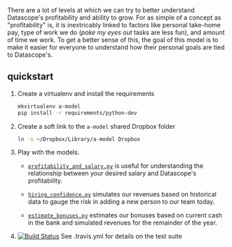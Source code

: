 There are a lot of levels at which we can try to better understand Datascope's
profitability and ability to grow. For as simple of a concept as
"profitability" is, it is inextricably linked to factors like personal
take-home pay, type of work we do (*poke my eyes out* tasks are less fun), and
amount of time we work. To get a better sense of this, the goal of this model
is to make it easier for everyone to understand how their personal goals are
tied to Datascope's.


## quickstart

1. Create a virtualenv and install the requirements
   ```sh
   mkvirtualenv a-model
   pip install -r requirements/python-dev
   ```

2. Create a soft link to the `a-model` shared Dropbox folder
   ```sh
   ln -s ~/Dropbox/Library/a-model Dropbox
   ```

3. Play with the models.

    * [`profitability_and_salary.py`](src/profitability_and_salary.py)
      is useful for understanding the relationship between your desired salary
      and Datascope's profitability.

    * [`hiring_confidence.py`](src/hiring_confidence.py)
      simulates our revenues based on historical data to gauge the risk in
      adding a new person to our team today.

    * [`estimate_bonuses.py`](src/estimate_bonuses.py)
      estimates our bonuses based on current cash in the bank and simulated
      revenues for the remainder of the year.

4. [![Build
   Status](https://travis-ci.org/datascopeanalytics/a-model.svg?branch=master)](https://travis-ci.org/datascopeanalytics/a-model)
   See .travis.yml for details on the test suite 

